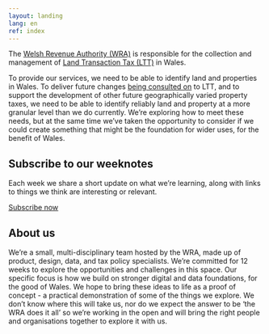 ```yaml
---
layout: landing
lang: en
ref: index
---
```

The [Welsh Revenue Authority (WRA)](https://gov.wales/welsh-revenue-authority) is responsible for the collection and management of [Land Transaction Tax (LTT)](https://gov.wales/land-transaction-tax-guide) in Wales.

To provide our services, we need to be able to identify land and properties in Wales. To deliver future changes [being consulted on](https://gov.wales/second-homes-local-variation-to-land-transaction-tax-rates) to LTT, and to support the development of other future geographically varied property taxes, we need to be able to identify reliably land and property at a more granular level than we do currently.
We’re exploring how to meet these needs, but at the same time we’ve taken the opportunity to consider if we could create something that might be the foundation for wider uses, for the benefit of Wales.

## Subscribe to our weeknotes

Each week we share a short update on what we’re learning, along with links to things we think are interesting or relevant.

[Subscribe now](mailto:dataproject@wra.gov.wales)

## About us

We’re a small, multi-disciplinary team hosted by the WRA, made up of product, design, data, and tax policy specialists. We’re committed for 12 weeks to explore the opportunities and challenges in this space.
Our specific focus is how we build on stronger digital and data foundations, for the good of Wales. We hope to bring these ideas to life as a proof of concept - a practical demonstration of some of the things we explore.
We don’t know where this will take us, nor do we expect the answer to be ‘the WRA does it all’ so we’re working in the open and will bring the right people and organisations together to explore it with us.
